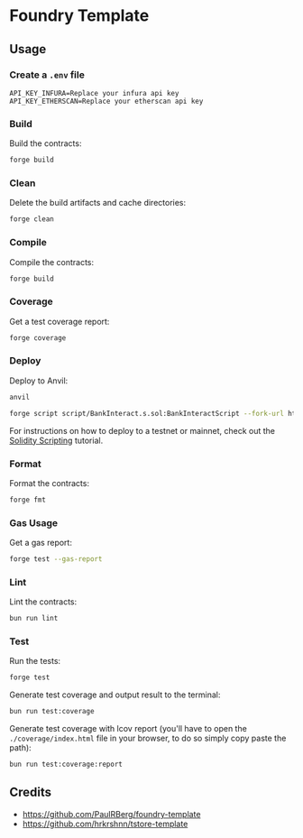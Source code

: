 # Foundry Template


## Usage


### Create a ``.env`` file
```
API_KEY_INFURA=Replace your infura api key
API_KEY_ETHERSCAN=Replace your etherscan api key
```


### Build

Build the contracts:

```sh
forge build
```

### Clean

Delete the build artifacts and cache directories:

```sh
forge clean
```

### Compile

Compile the contracts:

```sh
forge build
```

### Coverage

Get a test coverage report:

```sh
forge coverage
```

### Deploy

Deploy to Anvil:
```sh
anvil
```

```sh
forge script script/BankInteract.s.sol:BankInteractScript --fork-url http://localhost:8545 --broadcast
```

For instructions on how to deploy to a testnet or mainnet, check out the
[Solidity Scripting](https://book.getfoundry.sh/tutorials/solidity-scripting.html) tutorial.

### Format

Format the contracts:

```sh
forge fmt
```

### Gas Usage

Get a gas report:

```sh
forge test --gas-report
```

### Lint

Lint the contracts:

```sh
bun run lint
```

### Test

Run the tests:

```sh
forge test
```

Generate test coverage and output result to the terminal:

```sh
bun run test:coverage
```

Generate test coverage with lcov report (you'll have to open the `./coverage/index.html` file in your browser, to do so
simply copy paste the path):

```sh
bun run test:coverage:report
```


## Credits
- https://github.com/PaulRBerg/foundry-template
- https://github.com/hrkrshnn/tstore-template
